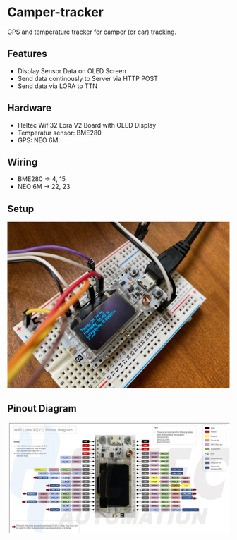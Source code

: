 # Camper-tracker
GPS and temperature tracker for camper (or car) tracking.

## Features
- Display Sensor Data on OLED Screen
- Send data continously to Server via HTTP POST
- Send data via LORA to TTN

## Hardware
- Heltec Wifi32 Lora V2 Board with OLED Display
- Temperatur sensor: BME280
- GPS: NEO 6M

## Wiring
- BME280 -> 4, 15
- NEO 6M -> 22, 23

## Setup
![Board](IMG_3104.jpeg)

## Pinout Diagram
![Pinout diagram](WIFI_LoRa_32_V2.jpg)

